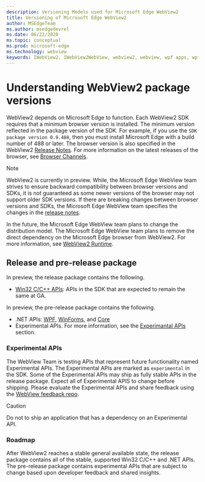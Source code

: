 ```yaml
---
description: Versioning Models used for Microsoft Edge WebView2
title: Versioning of Microsoft Edge WebView2
author: MSEdgeTeam
ms.author: msedgedevrel
ms.date: 06/22/2020
ms.topic: conceptual
ms.prod: microsoft-edge
ms.technology: webview
keywords: IWebView2, IWebView2WebView, webview2, webview, wpf apps, wpf, edge, ICoreWebView2, ICoreWebView2Host, browser control, edge html
---
```


# Understanding WebView2 package versions  

WebView2 depends on Microsoft Edge to function. Each WebView2 SDK requires that a minimum browser version is installed.  The minimum version reflected in the package version of the SDK.  For example, if you use the `SDK package version 0.9.488`, then you must install Microsoft Edge with a build number of 488 or later. The browser version is also specified in the WebView2 [Release Notes][Webview2Releasenotes].  For more information on the latest releases of the browser, see [Browser Channels][DeployedgeChannels].  

> [!NOTE]
> WebView2 is currently in preview.  While, the Microsoft Edge WebView team strives to ensure backward compatibility between browser versions and SDKs, it is not guaranteed as some newer versions of the browser may not support older SDK versions.  If there are breaking changes between browser versions and SDKs, the Microsoft Edge WebView team specifies the changes in the [release notes][Webview2Releasenotes].  

In the future, the Microsoft Edge WebView team plans to change the distribution model.  The Microsoft Edge WebView team plans to remove the direct dependency on the Microsoft Edge browser from WebView2.  For more information, see [WebView2 Runtime][Webview2IndexEdgeRuntime].  
 
## Release and pre-release package  

In preview, the release package contains the following.  

*   [Win32 C/C++ APIs][Webview2ReferenceWin3209538]: APIs in the SDK that are expected to remain the same at GA. 

In preview, the pre-release package contains the following.  

*   .NET APIs: [WPF][Webview2ReferenceWpf09515], [WinForms][Webview2ReferenceWinforms09515], and [Core][Webview2ReferenceDotnet09538]
*   Experimental APIs.  For more information, see the [Experimantal APIs](#experimental-apis) section.  

### Experimental APIs  

The WebView Team is testing APIs that represent future functionality named Experimental APIs.  The Experimental APIs are marked as `experimental` in the SDK.  Some of the Experimental APIs may ship as fully stable APIs in the release package.  Expect all of Experimental APIS to change before shipping.  Please evaluate the Experimental APIs and share feedback using the [WebView feedback repo][GithubMicrosoftedgeWebviewfeedback].   

> [!CAUTION]
> Do not to ship an application that has a dependency on an Experimental API.  

### Roadmap  

After WebView2 reaches a stable general available state, the release package contains all of the stable, supported Win32 C/C++ and .NET APIs.  The pre-release package contains experimental APIs that are subject to change based upon developer feedback and shared insights.  

<!--links -->

[Webview2IndexEdgeRuntime]: ./distribution.md#microsoft-edge-webview2-runtime "Microsoft Edge WebView2 Runtime - Distribution of Applications using WebView2 | Microsoft Docs"  
[Webview2ReferenceDotnet09538]: ../reference/dotnet/0-9-538-reference-webview2.md "Reference (WebView2) | Microsoft Docs"  
[Webview2ReferenceWinforms09515]: ../reference/winforms/0-9-515-reference-webview2,md "Reference (WebView2) | Microsoft Docs"  
[Webview2ReferenceWin3209538]: ../reference/win32/0-9-538-reference-webview2.md "Reference (WebView2) | Microsoft Docs"  
[Webview2ReferenceWpf09515]: ../reference/wpf/0-9-515-reference-webview2.md "Reference (WebView2) | Microsoft Docs"  
[Webview2Releasenotes]: ../releasenotes.md "Release notes for WebView2 SDK | Microsoft Docs"  

[DeployedgeChannels]: /deployedge/microsoft-edge-channels "Overview of the Microsoft Edge channels | Microsoft Docs"  

[GithubMicrosoftedgeWebviewfeedback]: https://github.com/MicrosoftEdge/WebViewFeedback "WebView Feedback - MicrosoftEdge/WebViewFeedback | GitHub"  
